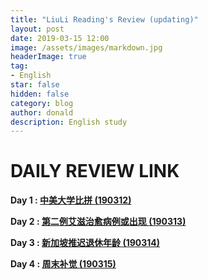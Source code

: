 ```yaml
---
title: "LiuLi Reading's Review (updating)"
layout: post
date: 2019-03-15 12:00
image: /assets/images/markdown.jpg
headerImage: true
tag:
- English
star: false
hidden: false
category: blog
author: donald
description: English study
---
```


# DAILY REVIEW LINK



**Day 1  :  [中美大学比拼 (190312)](https://shimo.im/docs/8HpwDlQnga8DoBeb/read)**

**Day 2  :  [第二例艾滋治愈病例或出现 (190313)](https://shimo.im/docs/j8J6OcOXUnkdLoIi/read)**

**Day 3  :  [新加坡推迟退休年龄 (190314)](https://shimo.im/docs/MAaD3TYWf44EgjcO/read)**

**Day 4  :  [周末补觉 (190315)](https://shimo.im/docs/HZWk1tR5EG4bAZei/read)**
